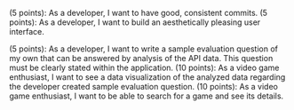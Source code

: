 (5 points): As a developer, I want to have good, consistent commits.
(5 points): As a developer, I want to build an aesthetically pleasing user interface.
<!-- (10 points): As a developer, I want to utilize the Java Spring Rest API controller and service layers to store my endpoints. -->
<!-- Endpoint: GET request to get all video game records
Endpoint: GET request to get a single video game record by ID
(5 points): As a developer, I want to create a React.js application to consume and visualize the Spring Rest API video game API data.
(5 points): As a developer, I want to visualize the API data in the form of line graphs or charts (using React Google Charts)
(10 points): As a video game enthusiast, I want to be able to see a data visualization (chart or graph) of which video game console is best to invest in based on the number of game copies sold globally on that console since 2013. -->
(5 points): As a developer, I want to write a sample evaluation question of my own that can be answered by analysis of the API data. This question must be clearly stated within the application.
(10 points): As a video game enthusiast, I want to see a data visualization of the analyzed data regarding the developer created sample evaluation question.
(10 points): As a video game enthusiast, I want to be able to search for a game and see its details.



